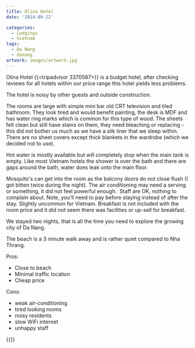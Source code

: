 ```yaml
---
title: Olina Hotel
date: '2014-09-22'

categories:
  - Lodgings
  - Vietnam
tags:
  - Da Nang
  - danang
artwork: images/artwork.jpg
---
```


Olina Hotel {{<tripadvisor 3370587>}} is a budget hotel, after checking reviews for all hotels within our price range this hotel yields less problems.

The hotel is noisy by other guests and outside construction.

The rooms are large with simple mini bar old CRT television and tiled bathroom. They look tired and would benefit painting, the desk is MDF and has water ring marks which is common for this type of wood. The sheets felt clean but still have stains on them, they need bleaching or replacing - this did not bother us much as we have a silk liner that we sleep within. There are no sheet covers except thick blankets in the wardrobe (which we decided not to use).

Hot water is mostly available but will completely stop when the main tank is empty. Like most Vietnam hotels the shower is over the bath and there are gaps around the bath, water does leak onto the main floor.

Mosquito's can get into the room as the balcony doors do not close flush (I got bitten twice during the night). The air conditioning may need a serving or something, it did not feel powerful enough.  Staff are OK, nothing to complain about. Note, you'll need to pay before staying instead of after the stay. Slightly uncommon for Vietnam. Breakfast is not included with the room price and it did not seem there was facilities or up-sell for breakfast.

We stayed two nights, that is all the time you need to explore the growing city of Da Nang.

The beach is a 3 minute walk away and is rather quiet compared to Nha Thrang.

Pros:

- Close to beach
- Minimal traffic location
- Cheap price

Cons:

- weak air-conditioning
- tired looking rooms
- noisy residents
- slow WiFi internet
- unhappy staff

<!-- \[usrlist Service:3 Cleanliness:3  Food:0 Value:4 English:2 Overall:3\] -->


{{<place ChIJpWYqa4YXQjERDh79Jpi3qMg>}}

<!-- [![Booking-dot-com](images/Booking-dot-com.png)](https://www.booking.com/app_link/hotel/vn/olina.html?aid=399308) -->

<!-- [![agoda-dot-com](images/agoda-dot-com.png)](https://www.agoda.com/olina-hotel-danang/hotel/da-nang-vn.html?cid=1649959) -->

